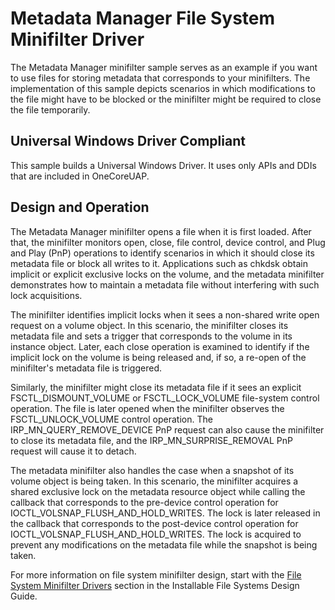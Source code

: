 Metadata Manager File System Minifilter Driver
==============================================

The Metadata Manager minifilter sample serves as an example if you want to use files for storing metadata that corresponds to your minifilters. The implementation of this sample depicts scenarios in which modifications to the file might have to be blocked or the minifilter might be required to close the file temporarily.

## Universal Windows Driver Compliant
This sample builds a Universal Windows Driver. It uses only APIs and DDIs that are included in OneCoreUAP.

Design and Operation
--------------------

The Metadata Manager minifilter opens a file when it is first loaded. After that, the minifilter monitors open, close, file control, device control, and Plug and Play (PnP) operations to identify scenarios in which it should close its metadata file or block all writes to it. Applications such as chkdsk obtain implicit or explicit exclusive locks on the volume, and the metadata minifilter demonstrates how to maintain a metadata file without interfering with such lock acquisitions.

The minifilter identifies implicit locks when it sees a non-shared write open request on a volume object. In this scenario, the minifilter closes its metadata file and sets a trigger that corresponds to the volume in its instance object. Later, each close operation is examined to identify if the implicit lock on the volume is being released and, if so, a re-open of the minifilter's metadata file is triggered.

Similarly, the minifilter might close its metadata file if it sees an explicit FSCTL\_DISMOUNT\_VOLUME or FSCTL\_LOCK\_VOLUME file-system control operation. The file is later opened when the minifilter observes the FSCTL\_UNLOCK\_VOLUME control operation. The IRP\_MN\_QUERY\_REMOVE\_DEVICE PnP request can also cause the minifilter to close its metadata file, and the IRP\_MN\_SURPRISE\_REMOVAL PnP request will cause it to detach.

The metadata minifilter also handles the case when a snapshot of its volume object is being taken. In this scenario, the minifilter acquires a shared exclusive lock on the metadata resource object while calling the callback that corresponds to the pre-device control operation for IOCTL\_VOLSNAP\_FLUSH\_AND\_HOLD\_WRITES. The lock is later released in the callback that corresponds to the post-device control operation for IOCTL\_VOLSNAP\_FLUSH\_AND\_HOLD\_WRITES. The lock is acquired to prevent any modifications on the metadata file while the snapshot is being taken.

For more information on file system minifilter design, start with the [File System Minifilter Drivers](http://msdn.microsoft.com/en-us/library/windows/hardware/ff540402) section in the Installable File Systems Design Guide.

